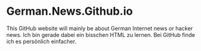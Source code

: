 # German.News.Github.io
This GitHub website will mainly be about German Internet news or hacker news. 
Ich bin gerade dabei ein bisschen HTML zu lernen. 
Bei GitHub finde ich es persönlich einfacher. 
